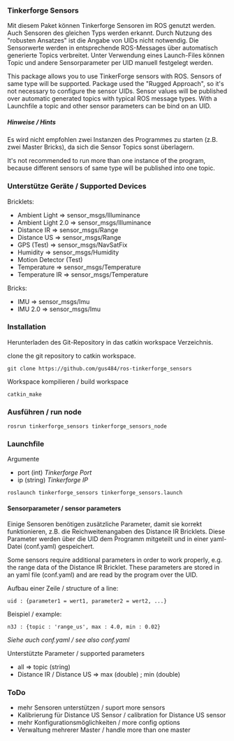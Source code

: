 ### Tinkerforge Sensors

Mit diesem Paket können Tinkerforge Sensoren im ROS genutzt werden. Auch Sensoren des gleichen Typs werden erkannt. Durch Nutzung des "robusten Ansatzes" ist die Angabe von UIDs nicht notwendig. Die Sensorwerte werden in entsprechende ROS-Messages über automatisch generierte Topics verbreitet. Unter Verwendung eines Launch-Files können Topic und andere Sensorparameter per UID manuell festgelegt werden.

This package allows you to use TinkerForge sensors with ROS. Sensors of same type will be supported. Package used the "Rugged Approach", so it's not necessary to configure the sensor UIDs. Sensor values will be published over automatic generated topics with typical ROS message types. With a Launchfile a topic and other sensor parameters can be bind on an UID.

##### Hinweise / Hints

Es wird nicht empfohlen zwei Instanzen des Programmes zu starten (z.B. zwei Master Bricks), da sich die Sensor Topics sonst überlagern.

It's not recommended to run more than one instance of the program, because different sensors of same type will be published into one topic.

### Unterstütze Geräte / Supported Devices

Bricklets:

* Ambient Light => sensor_msgs/Illuminance
* Ambient Light 2.0 => sensor_msgs/Illuminance
* Distance IR => sensor_msgs/Range
* Distance US => sensor_msgs/Range
* GPS (Test) => sensor_msgs/NavSatFix
* Humidity => sensor_msgs/Humidity
* Motion Detector (Test)
* Temperature => sensor_msgs/Temperature
* Temperature IR => sensor_msgs/Temperature

Bricks:

* IMU => sensor_msgs/Imu
* IMU 2.0 => sensor_msgs/Imu

### Installation

Herunterladen des Git-Repository in das catkin workspace Verzeichnis.

clone the git repository to catkin workspace.

`git clone https://github.com/gus484/ros-tinkerforge_sensors`

Workspace kompilieren / build workspace

`catkin_make`

### Ausführen / run node

`rosrun tinkerforge_sensors tinkerforge_sensors_node`

### Launchfile

Argumente
* port (int) *Tinkerforge Port*
* ip (string) *Tinkerforge IP*

`roslaunch tinkerforge_sensors tinkerforge_sensors.launch`

#### Sensorparameter / sensor parameters

Einige Sensoren benötigen zusätzliche Parameter, damit sie korrekt funktionieren, z.B. die Reichweitenangaben des Distance IR Bricklets. Diese Parameter werden über die UID dem Programm mitgeteilt und in einer yaml-Datei (conf.yaml) gespeichert.

Some sensors require additional parameters in order to work properly, e.g. the range data of the Distance IR Bricklet. These parameters are stored in an yaml file (conf.yaml) and are read by the program over the UID. 

Aufbau einer Zeile / structure of a line:

`uid : {parameter1 = wert1, parameter2 = wert2, ...}`

Beispiel / example:

`n3J : {topic : 'range_us', max : 4.0, min : 0.02}`

*Siehe auch conf.yaml / see also conf.yaml*

Unterstützte Parameter / supported parameters

* all => topic (string)
* Distance IR / Distance US => max (double) ; min (double)

### ToDo

* mehr Sensoren unterstützen / suport more sensors
* Kalibrierung für Distance US Sensor / calibration for Distance US sensor
* mehr Konfigurationsmöglichkeiten / more config options
* Verwaltung mehrerer Master / handle more than one master
